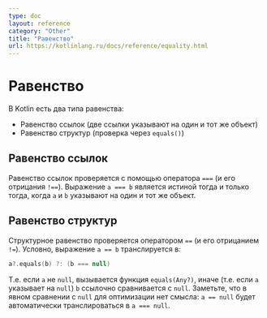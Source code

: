 ```yaml
---
type: doc
layout: reference
category: "Other"
title: "Равенство"
url: https://kotlinlang.ru/docs/reference/equality.html
---
```


<!--# Equality-->
# Равенство

<!--In Kotlin there are two types of equality:-->
В Kotlin есть два типа равенства:

<!--* Referential equality (two references point to the same object)
* Structural equality (a check for `equals()`)-->
* Равенство ссылок (две ссылки указывают на один и тот же объект)
* Равенство структур (проверка через `equals()`)

<!--## Referential equality-->
## Равенство ссылок

<!--Referential equality is checked by the `===` operation (and its negated counterpart `!==`). `a === b` evaluates to
true if and only if `a` and `b` point to the same object.-->
Равенство ссылок проверяется с помощью оператора `===` (и его отрицания `!==`). Выражение `a === b` является истиной тогда и только тогда, когда `a` и `b` указывают на один и тот же объект.

<!--## Structural equality-->
## Равенство структур

<!--Structural equality is checked by the `==` operation (and its negated counterpart `!=`). By convention, an expression like `a == b` is translated to -->
Структурное равенство проверяется оператором `==`  (и его отрицанием `!=`). Условно, выражение `a == b` транслируется в:

```kotlin
a?.equals(b) ?: (b === null)
```

<!--I.e. if `a` is not `null`, it calls the `equals(Any?)` function, otherwise (i.e. `a` is `null`) it checks that `b` is referentially equal to `null`.

Note that there's no point in optimizing your code when comparing to `null` explicitly: `a == null` will be automatically translated to `a === null`.-->

Т.е. если `a` не `null`, вызывается функция `equals(Any?)`, иначе (т.е. если `a` указывает на `null`) `b` ссылочно сравнивается с `null`.
Заметьте, что в явном сравнении с `null` для оптимизации нет смысла: `a == null` будет автоматически транслироваться в `a === null`.


